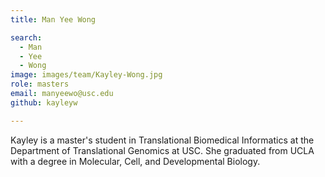 ```yaml
---
title: Man Yee Wong

search:
  - Man
  - Yee
  - Wong
image: images/team/Kayley-Wong.jpg
role: masters
email: manyeewo@usc.edu
github: kayleyw

---
```


Kayley is a master's student in Translational Biomedical Informatics at the Department of Translational Genomics at USC. She graduated from UCLA with a degree in Molecular, Cell, and Developmental Biology.